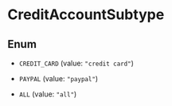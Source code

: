 

# CreditAccountSubtype

## Enum


* `CREDIT_CARD` (value: `"credit card"`)

* `PAYPAL` (value: `"paypal"`)

* `ALL` (value: `"all"`)



